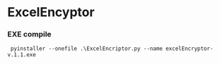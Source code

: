 # ExcelEncyptor



### EXE compile
`` pyinstaller --onefile .\ExcelEncriptor.py --name excelEncryptor-v.1.1.exe``
